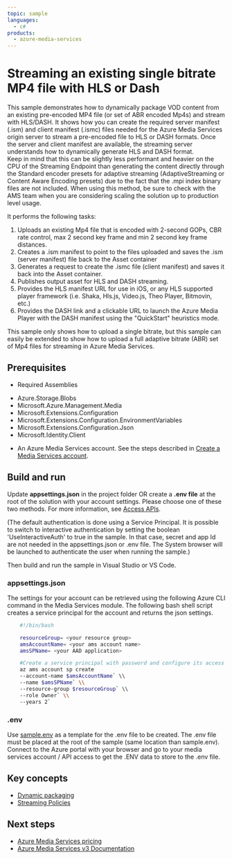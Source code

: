 ```yaml
---
topic: sample
languages:
  - c#
products:
  - azure-media-services
---
```


# Streaming an existing single bitrate MP4 file with HLS or Dash

This sample demonstrates how to dynamically package VOD content from an existing pre-encoded MP4 file (or set of ABR encoded Mp4s) and stream with HLS/DASH. 
It shows how you can create the required server manifest (.ism) and client manifest (.ismc) files needed for the Azure Media Services origin server to stream a pre-encoded file to HLS or DASH formats. 
Once the server and client manifest are available, the streaming server understands how to dynamically generate HLS and DASH format.  
Keep in mind that this can be slightly less performant and heavier on the CPU of the Streaming Endpoint than generating the content directly through the Standard encoder presets for adaptive streaming (AdaptiveStreaming or Content Aware Encoding presets)
due to the fact that the .mpi index binary files are not included.  When using this method, be sure to check with the AMS team when you are considering scaling the solution up to production level usage. 

It performs the following tasks:
1. Uploads an existing Mp4 file that is encoded with 2-second GOPs, CBR rate control, max 2 second key frame and min 2 second key frame distances. 
1. Creates a .ism manifest to point to the files uploaded and saves the .ism (server manifest) file back to the Asset container
1. Generates a request to create the .ismc file (client manifest) and saves it back into the Asset container.
1. Publishes output asset for HLS and DASH streaming.
1. Provides the HLS manifest URL for use in iOS, or any HLS supported player framework (i.e. Shaka, Hls.js, Video.js, Theo Player, Bitmovin, etc.)
1. Provides the DASH link and a clickable URL to launch the Azure Media Player with the DASH manifest using the "QuickStart" heuristics mode.

This sample only shows how to upload a single bitrate, but this sample can easily be extended to show how to upload a full adaptive bitrate (ABR) set of Mp4 files for streaming in Azure Media Services.

## Prerequisites

* Required Assemblies

- Azure.Storage.Blobs
- Microsoft.Azure.Management.Media
- Microsoft.Extensions.Configuration
- Microsoft.Extensions.Configuration.EnvironmentVariables
- Microsoft.Extensions.Configuration.Json
- Microsoft.Identity.Client

* An Azure Media Services account. See the steps described in [Create a Media Services account](https://docs.microsoft.com/en-us/azure/media-services/latest/account-create-how-to).

## Build and run

Update **appsettings.json** in the project folder OR create a **.env file** at the root of the solution with your account settings. Please choose one of these two methods.
For more information, see [Access APIs](https://docs.microsoft.com/azure/media-services/latest/access-api-howto).

(The default authentication is done using a Service Principal. It is possible to switch to interactive authentication by setting the boolean 'UseInteractiveAuth' to true in the sample. In that case, secret and app Id are not needed in the appsettings.json or .env file. The System browser will be launched to authenticate the user when running the sample.)

Then build and run the sample in Visual Studio or VS Code.

### appsettings.json

The settings for your account can be retrieved using the following Azure CLI command in the Media Services module. The following bash shell script creates a service principal for the account and returns the json settings.

```bash
    #!/bin/bash

    resourceGroup= <your resource group>
    amsAccountName= <your ams account name>
    amsSPName= <your AAD application>

    #Create a service principal with password and configure its access to an Azure Media Services account.
    az ams account sp create
    --account-name $amsAccountName` \\
    --name $amsSPName` \\
    --resource-group $resourceGroup` \\
    --role Owner` \\
    --years 2`
```

### .env

Use [sample.env](../../sample.env) as a template for the .env file to be created. The .env file must be placed at the root of the sample (same location than sample.env).
Connect to the Azure portal with your browser and go to your media services account / API access to get the .ENV data to store to the .env file.

## Key concepts

* [Dynamic packaging](https://docs.microsoft.com/azure/media-services/latest/dynamic-packaging-overview)
* [Streaming Policies](https://docs.microsoft.com/azure/media-services/latest/streaming-policy-concept)

## Next steps

- [Azure Media Services pricing](https://azure.microsoft.com/pricing/details/media-services/)
- [Azure Media Services v3 Documentation](https://docs.microsoft.com/azure/media-services/latest/)
